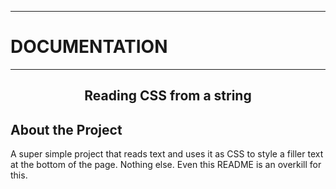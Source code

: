 <a id="readme-top"></a>

---
<h1>DOCUMENTATION</h1>

---

<h2 align="center">Reading CSS from a string</h2>

<!-- ABOUT THE PROJECT -->
## About the Project

A super simple project that reads text and uses it as CSS to style a filler text at the bottom of the page.
Nothing else. Even this README is an overkill for this.
